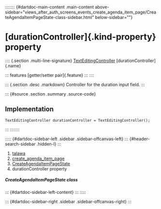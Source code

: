 :::::::: {#dartdoc-main-content .main-content above-sidebar="views_after_auth_screens_events_create_agenda_item_page/CreateAgendaItemPageState-class-sidebar.html" below-sidebar=""}
<div>

# [durationController]{.kind-property} property

</div>

:::: {.section .multi-line-signature}
[TextEditingController](https://api.flutter.dev/flutter/widgets/TextEditingController-class.html)
[durationController]{.name}

::: features
[getter/setter pair]{.feature}
:::
::::

::: {.section .desc .markdown}
Controller for the duration input field.
:::

::: {#source .section .summary .source-code}
## Implementation

``` language-dart
TextEditingController durationController = TextEditingController();
```
:::
::::::::

::::: {#dartdoc-sidebar-left .sidebar .sidebar-offcanvas-left}
::: {#header-search-sidebar .hidden-l}
:::

1.  [talawa](../../index.html)
2.  [create_agenda_item_page](../../views_after_auth_screens_events_create_agenda_item_page/)
3.  [CreateAgendaItemPageState](../../views_after_auth_screens_events_create_agenda_item_page/CreateAgendaItemPageState-class.html)
4.  durationController property

##### CreateAgendaItemPageState class

::: {#dartdoc-sidebar-left-content}
:::
:::::

::: {#dartdoc-sidebar-right .sidebar .sidebar-offcanvas-right}
:::

